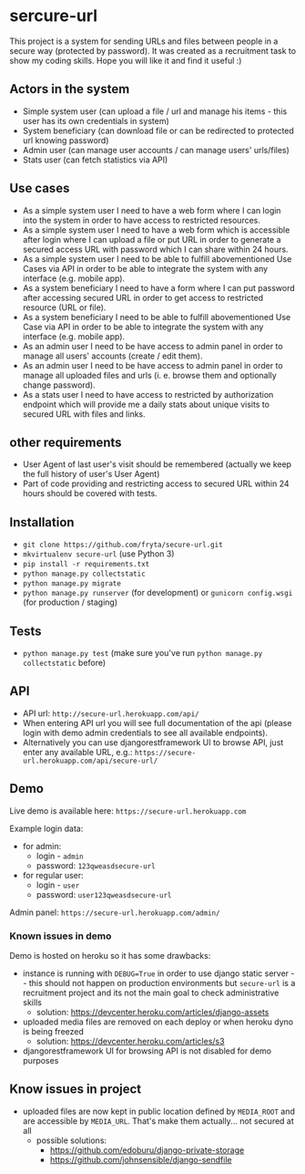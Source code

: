 # sercure-url
This project is a system for sending URLs and files between people in a secure way (protected by password).
It was created as a recruitment task to show my coding skills. 
Hope you will like it and find it useful :)

## Actors in the system
* Simple system user (can upload a file / url and manage his items - this user has its own credentials in system)
* System beneficiary (can download file or can be redirected to protected url knowing password)
* Admin user (can manage user accounts / can manage users' urls/files)
* Stats user (can fetch statistics via API)

## Use cases
* As a simple system user I need to have a web form where I can login into the system in order to have access to restricted resources.
* As a simple system user I need to have a web form which is accessible after login where I can upload a file or put URL in order to generate a secured access URL with password which I can share within 24 hours.
* As a simple system user I need to be able to fulfill abovementioned Use Cases via API in order to be able to integrate the system with any interface (e.g. mobile app).  
* As a system beneficiary I need to have a form where I can put password after accessing secured URL in order to get access to restricted resource (URL or file).
* As a system beneficiary I need to be able to fulfill abovementioned Use Case via API in order to be able to integrate the system with any interface (e.g. mobile app).
* As an admin user I need to be have access to admin panel in order to manage all users' accounts (create / edit them).
* As an admin user I need to be have access to admin panel in order to manage all uploaded files and urls (i. e. browse them and optionally change password).
* As a stats user I need to have access to restricted by authorization endpoint which will provide me a daily stats about unique visits to secured URL with files and links. 

## other requirements
* User Agent of last user's visit should be remembered (actually we keep the full history of user's User Agent)
* Part of code providing and restricting access to secured URL within 24 hours should be covered with tests.

## Installation
* `git clone https://github.com/fryta/secure-url.git`
* `mkvirtualenv secure-url` (use Python 3)
* `pip install -r requirements.txt`
* `python manage.py collectstatic`
* `python manage.py migrate`
* `python manage.py runserver` (for development) or `gunicorn config.wsgi` (for production / staging)

## Tests
* `python manage.py test` (make sure you've run `python manage.py collectstatic` before)

## API
* API url: `http://secure-url.herokuapp.com/api/`
* When entering API url you will see full documentation of the api (please login with demo admin credentials to see
all available endpoints). 
* Alternatively you can use djangorestframework UI to browse API, just enter any available URL, e.g.: 
`https://secure-url.herokuapp.com/api/secure-url/`

## Demo
Live demo is available here: `https://secure-url.herokuapp.com`

Example login data:

* for admin: 
    * login - `admin`
    * password: `123qweasdsecure-url`
* for regular user: 
    * login - `user`
    * password: `user123qweasdsecure-url`

Admin panel: `https://secure-url.herokuapp.com/admin/`

### Known issues in demo
Demo is hosted on heroku so it has some drawbacks:

* instance is running with `DEBUG=True` in order to use django static server -- this should not happen on production 
  environments but `secure-url` is a recruitment project and its not the main goal to check administrative skills
    * solution: https://devcenter.heroku.com/articles/django-assets
* uploaded media files are removed on each deploy or when heroku dyno is being freezed
    * solution: https://devcenter.heroku.com/articles/s3
* djangorestframework UI for browsing API is not disabled for demo purposes

## Know issues in project
 * uploaded files are now kept in public location defined by `MEDIA_ROOT` and are accessible by `MEDIA_URL`. 
   That's make them actually... not secured at all
    * possible solutions:
        * https://github.com/edoburu/django-private-storage
        * https://github.com/johnsensible/django-sendfile

